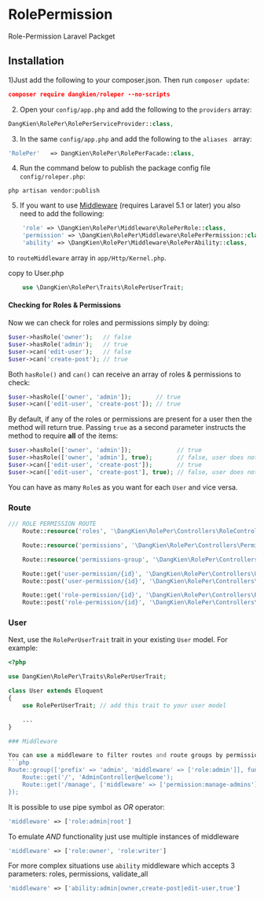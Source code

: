 # RolePermission
Role-Permission Laravel Packget


## Installation

1)Just add the following to your composer.json. Then run `composer update`:

```json
composer require dangkien/roleper --no-scripts
```

2) Open your `config/app.php` and add the following to the `providers` array:

```php
DangKien\RolePer\RolePerServiceProvider::class,
```

3) In the same `config/app.php` and add the following to the `aliases ` array: 

```php
'RolePer'   => DangKien\RolePer\RolePerFacade::class,
```

4) Run the command below to publish the package config file `config/roleper.php`:

```shell
php artisan vendor:publish
```

5)  If you want to use [Middleware](#middleware) (requires Laravel 5.1 or later) you also need to add the following:

```php
    'role' => \DangKien\RolePer\Middleware\RolePerRole::class,
    'permission' => \DangKien\RolePer\Middleware\RolePerPermission::class,
    'ability' => \DangKien\RolePer\Middleware\RolePerAbility::class,
```

to `routeMiddleware` array in `app/Http/Kernel.php`.

copy to User.php
```php
    use \DangKien\RolePer\Traits\RolePerUserTrait;
```
 

#### Checking for Roles & Permissions

Now we can check for roles and permissions simply by doing:

```php
$user->hasRole('owner');   // false
$user->hasRole('admin');   // true
$user->can('edit-user');   // false
$user->can('create-post'); // true
```

Both `hasRole()` and `can()` can receive an array of roles & permissions to check:

```php
$user->hasRole(['owner', 'admin']);       // true
$user->can(['edit-user', 'create-post']); // true
```

By default, if any of the roles or permissions are present for a user then the method will return true.
Passing `true` as a second parameter instructs the method to require **all** of the items:

```php
$user->hasRole(['owner', 'admin']);             // true
$user->hasRole(['owner', 'admin'], true);       // false, user does not have admin role
$user->can(['edit-user', 'create-post']);       // true
$user->can(['edit-user', 'create-post'], true); // false, user does not have edit-user permission
```

You can have as many `Role`s as you want for each `User` and vice versa.

### Route
```php
/// ROLE PERMISSION ROUTE
    Route::resource('roles', '\DangKien\RolePer\Controllers\RoleController');

    Route::resource('permissions', '\DangKien\RolePer\Controllers\PermissionController');

    Route::resource('permissions-group', '\DangKien\RolePer\Controllers\PermissionGroupController');

    Route::get('user-permission/{id}', '\DangKien\RolePer\Controllers\UserRoleController@index')->name('user-permission.index');
    Route::post('user-permission/{id}', '\DangKien\RolePer\Controllers\UserRoleController@store')->name('user-permission.store');

    Route::get('role-permission/{id}', '\DangKien\RolePer\Controllers\RolePermissionController@index')->name('roles-permission.index');
    Route::post('role-permission/{id}', '\DangKien\RolePer\Controllers\RolePermissionController@store')->name('roles-permission.store');
```

### User

Next, use the `RolePerUserTrait` trait in your existing `User` model. For example:

```php
<?php

use DangKien\RolePer\Traits\RolePerUserTrait;

class User extends Eloquent
{
    use RolePerUserTrait; // add this trait to your user model

    ...
}

### Middleware

You can use a middleware to filter routes and route groups by permission or role
```php
Route::group(['prefix' => 'admin', 'middleware' => ['role:admin']], function() {
    Route::get('/', 'AdminController@welcome');
    Route::get('/manage', ['middleware' => ['permission:manage-admins'], 'uses' => 'AdminController@manageAdmins']);
});
```

It is possible to use pipe symbol as *OR* operator:
```php
'middleware' => ['role:admin|root']
```

To emulate *AND* functionality just use multiple instances of middleware
```php
'middleware' => ['role:owner', 'role:writer']
```

For more complex situations use `ability` middleware which accepts 3 parameters: roles, permissions, validate_all
```php
'middleware' => ['ability:admin|owner,create-post|edit-user,true']
```


